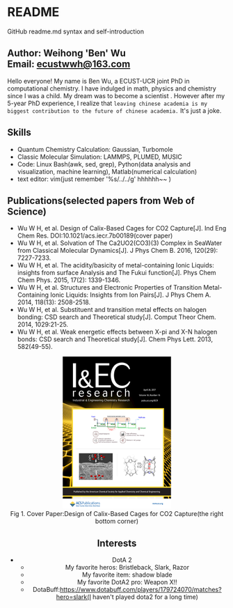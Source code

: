 # README
GitHub readme.md syntax and self-introduction <br>

Author: Weihong 'Ben' Wu <br>
Email: ecustwwh@163.com <br>
-------

Hello everyone! My name is Ben Wu, a ECUST-UCR joint PhD in computational chemistry. I have indulged in math, physics and chemistry since I was a child. My dream was to become a scientist . However after my 5-year PhD experience, I realize that `leaving chinese academia is my biggest contribution to the future of chinese academia.` It's just a joke. 

Skills
------
* Quantum Chemistry Calculation: Gaussian, Turbomole
* Classic Molecular Simulation: LAMMPS, PLUMED, MUSIC
* Code: Linux Bash(awk, sed, grep), Python(data analysis and visualization, machine learning), Matlab(numerical calculation)
* text editor: vim(just remember '%s/../../g' hhhhhh~~ )

Publications(selected papers from Web of Science)
-------
* Wu W H, et al. Design of Calix-Based Cages for CO2 Capture[J]. Ind Eng Chem Res. DOI:10.1021/acs.iecr.7b00189(cover paper)
* Wu W H, et al. Solvation of The Ca2UO2(CO3)(3) Complex in SeaWater from Classical Molecular Dynamics[J]. J Phys Chem B. 2016, 120(29): 7227-7233.
* Wu W H, et al. The acidity/basicity of metal-containing Ionic Liquids: insights from surface Analysis and The Fukui function[J]. Phys Chem Chem Phys. 2015, 17(2): 1339-1346.
* Wu W H, et al. Structures and Electronic Properties of Transition Metal-Containing Ionic Liquids: Insights from Ion Pairs[J]. J Phys Chem A. 2014, 118(13): 2508-2518.
* Wu W H, et al. Substituent and transition metal effects on halogen bonding: CSD search and Theoretical study[J]. Comput Theor Chem. 2014, 1029:21-25.
* Wu W H, et al. Weak energetic effects between X-pi and X-N halogen bonds: CSD search and Theoretical study[J]. Chem Phys Lett. 2013, 582(49-55).
<div align=center><img width="250" height="350" src="https://github.com/probao/README/blob/master/figure/iecr.png"/><br>
<div align=center> Fig 1. Cover Paper:Design of Calix-Based Cages for CO2 Capture(the right bottom corner) <br>



Interests
-------------
* DotA 2 
  * My favorite heros: Bristleback, Slark, Razor
  * My favorite item: shadow blade
  * My favorite DotA2 pro: Weapon X!!
  * DotaBuff:https://www.dotabuff.com/players/179724070/matches?hero=slark(I haven't played dota2 for a long time)


